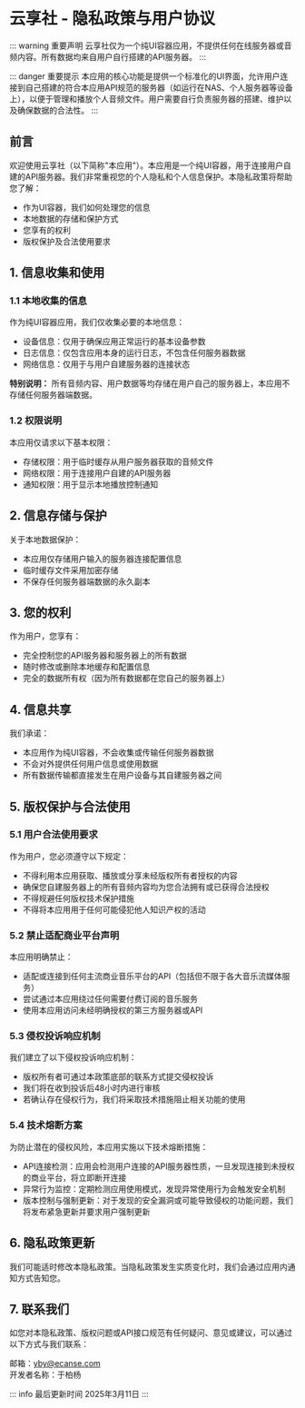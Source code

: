 # 云享社 - 隐私政策与用户协议

::: warning 重要声明
云享社仅为一个纯UI容器应用，不提供任何在线服务器或音频内容。所有数据均来自用户自行搭建的API服务器。
:::

::: danger 重要提示
本应用的核心功能是提供一个标准化的UI界面，允许用户连接到自己搭建的符合本应用API规范的服务器（如运行在NAS、个人服务器等设备上），以便于管理和播放个人音频文件。用户需要自行负责服务器的搭建、维护以及确保数据的合法性。
:::

## 前言

欢迎使用云享社（以下简称"本应用"）。本应用是一个纯UI容器，用于连接用户自建的API服务器。我们非常重视您的个人隐私和个人信息保护。本隐私政策将帮助您了解：
- 作为UI容器，我们如何处理您的信息
- 本地数据的存储和保护方式
- 您享有的权利
- 版权保护及合法使用要求

## 1. 信息收集和使用

### 1.1 本地收集的信息
作为纯UI容器应用，我们仅收集必要的本地信息：
- 设备信息：仅用于确保应用正常运行的基本设备参数
- 日志信息：仅包含应用本身的运行日志，不包含任何服务器数据
- 网络信息：仅用于与用户自建服务器的连接状态

**特别说明：** 所有音频内容、用户数据等均存储在用户自己的服务器上，本应用不存储任何服务器端数据。

### 1.2 权限说明
本应用仅请求以下基本权限：
- 存储权限：用于临时缓存从用户服务器获取的音频文件
- 网络权限：用于连接用户自建的API服务器
- 通知权限：用于显示本地播放控制通知

## 2. 信息存储与保护

关于本地数据保护：
- 本应用仅存储用户输入的服务器连接配置信息
- 临时缓存文件采用加密存储
- 不保存任何服务器端数据的永久副本

## 3. 您的权利

作为用户，您享有：
- 完全控制您的API服务器和服务器上的所有数据
- 随时修改或删除本地缓存和配置信息
- 完全的数据所有权（因为所有数据都在您自己的服务器上）

## 4. 信息共享

我们承诺：
- 本应用作为纯UI容器，不会收集或传输任何服务器数据
- 不会对外提供任何用户信息或使用数据
- 所有数据传输都直接发生在用户设备与其自建服务器之间

## 5. 版权保护与合法使用

### 5.1 用户合法使用要求
作为用户，您必须遵守以下规定：
- 不得利用本应用获取、播放或分享未经版权所有者授权的内容
- 确保您自建服务器上的所有音频内容均为您合法拥有或已获得合法授权
- 不得规避任何版权技术保护措施
- 不得将本应用用于任何可能侵犯他人知识产权的活动

### 5.2 禁止适配商业平台声明
本应用明确禁止：
- 适配或连接到任何主流商业音乐平台的API（包括但不限于各大音乐流媒体服务）
- 尝试通过本应用绕过任何需要付费订阅的音乐服务
- 使用本应用访问未经明确授权的第三方服务器或API

### 5.3 侵权投诉响应机制
我们建立了以下侵权投诉响应机制：
- 版权所有者可通过本政策底部的联系方式提交侵权投诉
- 我们将在收到投诉后48小时内进行审核
- 若确认存在侵权行为，我们将采取技术措施阻止相关功能的使用

### 5.4 技术熔断方案
为防止潜在的侵权风险，本应用实施以下技术熔断措施：
- API连接检测：应用会检测用户连接的API服务器性质，一旦发现连接到未授权的商业平台，将立即断开连接
- 异常行为监控：定期检测应用使用模式，发现异常使用行为会触发安全机制
- 版本控制与强制更新：对于发现的安全漏洞或可能导致侵权的功能问题，我们将发布紧急更新并要求用户强制更新

## 6. 隐私政策更新

我们可能适时修改本隐私政策。当隐私政策发生实质变化时，我们会通过应用内通知方式告知您。

## 7. 联系我们

如您对本隐私政策、版权问题或API接口规范有任何疑问、意见或建议，可以通过以下方式与我们联系：

邮箱：yby@ecanse.com  
开发者名称：于柏杨

::: info 最后更新时间
2025年3月11日
:::